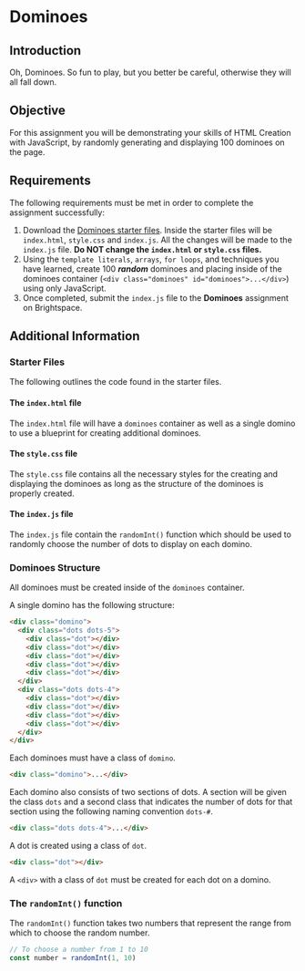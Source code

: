 # Dominoes

## Introduction
Oh, Dominoes. So fun to play, but you better be careful, otherwise they will all fall down.

## Objective
For this assignment you will be demonstrating your skills of HTML Creation with JavaScript, by randomly generating and displaying 100 dominoes on the page.

## Requirements
The following requirements must be met in order to complete the assignment successfully: 


1. Download the [Dominoes starter files](https://github.com/MTM6230/dominoes/archive/master.zip). Inside the starter files will be `index.html`, `style.css` and `index.js`. All the changes will be made to the `index.js` file. **Do NOT change the `index.html` or `style.css` files.**
2. Using the `template literals`, `arrays`, `for loops`, and techniques you have learned, create 100 ***random*** dominoes and placing inside of the dominoes container (`<div class="dominoes" id="dominoes">...</div>`) using only JavaScript.
3. Once completed, submit the `index.js` file to the **Dominoes** assignment on Brightspace.

## Additional Information

### Starter Files
The following outlines the code found in the starter files. 

#### The `index.html` file  
The `index.html` file will have a `dominoes` container as well as a single domino to use a blueprint for creating additional dominoes. 

#### The `style.css` file
The `style.css` file contains all the necessary styles for the creating and displaying the dominoes as long as the structure of the dominoes is properly created.

#### The `index.js` file
The `index.js` file contain the `randomInt()` function which should be used to randomly choose the number of dots to display on each domino. 


### Dominoes Structure

All dominoes must be created inside of the `dominoes` container.

A single domino has the following structure:

```html
<div class="domino">
  <div class="dots dots-5">
    <div class="dot"></div>
    <div class="dot"></div>
    <div class="dot"></div>
    <div class="dot"></div>
    <div class="dot"></div>
  </div>
  <div class="dots dots-4">
    <div class="dot"></div>
    <div class="dot"></div>
    <div class="dot"></div>
    <div class="dot"></div>
  </div>
</div>
```

Each dominoes must have a class of `domino`. 

```html
<div class="domino">...</div>
```

Each domino also consists of two sections of dots. A section will be given the class `dots` and a second class that indicates the number of dots for that section using the following naming convention `dots-#`.

```html
<div class="dots dots-4">...</div>
```

A dot is created using a class of `dot`. 

```html
<div class="dot"></div>
```

A `<div>` with a class of `dot` must be created for each dot on a domino.

### The `randomInt()` function

The `randomInt()` function takes two numbers that represent the range from which to choose the random number.

```js
// To choose a number from 1 to 10
const number = randomInt(1, 10)
```

